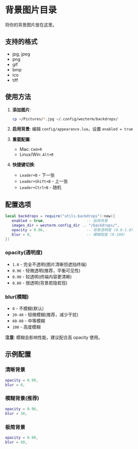 # 背景图片目录

将你的背景图片放在这里。

## 支持的格式

- jpg, jpeg
- png
- gif
- bmp
- ico
- tiff

## 使用方法

1. **添加图片**:

   ```bash
   cp ~/Pictures/*.jpg ~/.config/wezterm/backdrops/
   ```

2. **启用背景**:
   编辑 `config/appearance.lua`，设置 `enabled = true`

3. **重载配置**:
   - Mac: `Cmd+R`
   - Linux/Win: `Alt+R`

4. **快捷键切换**:
   - `Leader+B` - 下一张
   - `Leader+Shift+B` - 上一张
   - `Leader+Ctrl+B` - 随机

## 配置选项

```lua
local backdrops = require("utils.backdrops"):new({
   enabled = true,                   -- 启用背景
   images_dir = wezterm.config_dir .. "/backdrops/",
   opacity = 0.96,                   -- 背景透明度 (0.0-1.0)
   blur = 0,                         -- 模糊程度 (0-100)
})
```

### opacity(透明度)

- `1.0` - 完全不透明(图片清晰但遮挡终端)
- `0.96` - 轻微透明(推荐，平衡可见性)
- `0.90` - 较透明(终端内容更清晰)
- `0.80` - 很透明(背景若隐若现)

### blur(模糊)

- `0` - 不模糊(默认)
- `20-40` - 轻微模糊(推荐，减少干扰)
- `60-80` - 中等模糊
- `100` - 高度模糊

**注意**: 模糊会影响性能，建议配合高 opacity 使用。

## 示例配置

### 清晰背景

```lua
opacity = 0.90,
blur = 0,
```

### 模糊背景(推荐)

```lua
opacity = 0.96,
blur = 30,
```

### 极简背景

```lua
opacity = 0.98,
blur = 60,
```
